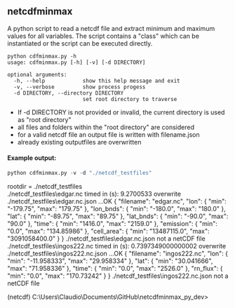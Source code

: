 ## netcdfminmax

A python script to read a netcdf file and extract minimum and maximum values for all variables. The script contains a "class" which can be instantiated or the script can be executed directly.
``` pythyon
python cdfminmax.py -h
usage: cdfminmax.py [-h] [-v] [-d DIRECTORY]

optional arguments:
  -h, --help            show this help message and exit
  -v, --verbose         show process progess
  -d DIRECTORY, --directory DIRECTORY
                        set root directory to traverse
```

- If -d DIRECTORY is not provided or invalid, the current directory is used as "root directory"
- all files and folders within the "root directory" are considered
- for a valid netcdf file an output file is written with filename.json
- already existing outputfiles are overwritten


#### Example output:

``` python
python cdfminmax.py -v -d "./netcdf_testfiles"
```
rootdir = ./netcdf_testfiles<br>
./netcdf_testfiles\edgar.nc
timed in (s): 9.2700533
overwrite ./netcdf_testfiles\edgar.nc.json ...OK
{
   "filename": "edgar.nc",
   "lon": {
      "min": "-179.75",
      "max": "179.75"
   },
   "lon_bnds": {
      "min": "-180.0",
      "max": "180.0"
   },
   "lat": {
      "min": "-89.75",
      "max": "89.75"
   },
   "lat_bnds": {
      "min": "-90.0",
      "max": "90.0"
   },
   "time": {
      "min": "1416.0",
      "max": "2159.0"
   },
   "emission": {
      "min": "0.0",
      "max": "134.85986"
   },
   "cell_area": {
      "min": "13487115.0",
      "max": "3091058400.0"
   }
}
./netcdf_testfiles\edgar.nc.json not a netCDF file
./netcdf_testfiles\ingos222.nc
timed in (s): 0.7397349000000002
overwrite ./netcdf_testfiles\ingos222.nc.json ...OK
{
   "filename": "ingos222.nc",
   "lon": {
      "min": "-11.958333",
      "max": "29.958334"
   },
   "lat": {
      "min": "30.041666",
      "max": "71.958336"
   },
   "time": {
      "min": "0.0",
      "max": "2526.0"
   },
   "rn_flux": {
      "min": "0.0",
      "max": "170.73242"
   }
}
./netcdf_testfiles\ingos222.nc.json not a netCDF file

(netcdf) C:\Users\Claudio\Documents\GitHub\netcdfminmax_py_dev>
